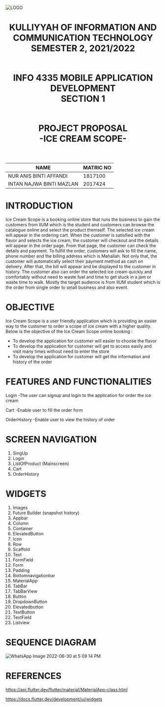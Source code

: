 <p align="center">
  
![LOGO](https://user-images.githubusercontent.com/81603608/174552099-c7a9d04f-f54e-4905-b4f1-642875020a2f.png)
  
</p>
<h1 align="center">
KULLIYYAH OF INFORMATION AND COMMUNICATION
TECHNOLOGY <br />
SEMESTER 2, 2021/2022 <br /><br />
  
INFO 4335
MOBILE APPLICATION DEVELOPMENT <br />
SECTION 1 <br /><br />

PROJECT PROPOSAL <br />
-ICE CREAM SCOPE-<br /><br />



NAME                       | MATRIC NO
---------------------------|----------
NUR ANIS BINTI AFFANDI     | 1817100  
INTAN NAJWA BINTI MAZLAN   | 2017424
</h1>

# INTRODUCTION
  Ice Cream Scope is a booking online store that runs the business to gain the customers from IIUM which is the student and customers can browse the catalogue online and select the product themself. The selected ice cream will appear in the ordering cart. When the customer is satisfied with the flavor and selects the ice cream, the customer will checkout and the details will appear in the order page. From that page, the customer can check the details and payment. To fulfill the order, customers will ask to fill the name, phone number and the billing address which is Mahallah. Not only that, the customer will automatically select their payment method as cash on delivery. After that, the bill will appear and be displayed to the customer in history. The customer also can order the selected ice cream quickly and comfortably without need to waste fuel and time to get stuck in a jam or waste time to walk. Mostly the target audience is from IIUM student which is the order from single order to small business and also event.  
 
# OBJECTIVE

Ice Cream Scope is a user friendly application which is providing an easier way to the customer to order a scope of ice cream with a higher quality. Below is the objective of the Ice Cream Scope online booking :
- To develop the application for customer will easier to choose the flavor
- To develop the application for customer will get to access easily and visit many times without need to enter the store
- To develop the application for customer will get the information and history of the order

# FEATURES AND FUNCTIONALITIES
Login
-The user can signup and login to the application for order the ice cream

Cart 
-Enable user to fill the order form

OrderHistory
-Enable user to view the history of order

# SCREEN NAVIGATION
1. SingUp
2. Login
3. ListOfProduct (Mainscreen)
4. Cart
5. OrderHistory

# WIDGETS
1. Images
2. Future Builder (snapshot history)
3. Appbar
4. Column
5. Container
6. ElevatedButton
7. Icon
8. Row
9. Scaffold
10. Text
11. FormField
12. Form
13. Padding
14. Bottomnavigationbar
15. MaterialApp
16. TabBar
17. TabBarView
18. Button
19. DropdownButton
20. Elevatedbutton
21. TextButton
22. TextField
23. Listview

# SEQUENCE DIAGRAM

![WhatsApp Image 2022-06-30 at 5 09 14 PM](https://user-images.githubusercontent.com/81603608/176923669-e822f3ea-ba7d-4c71-962c-ed99c394cb00.jpeg)

# REFERENCES
https://api.flutter.dev/flutter/material/MaterialApp-class.html

https://docs.flutter.dev/development/ui/widgets
